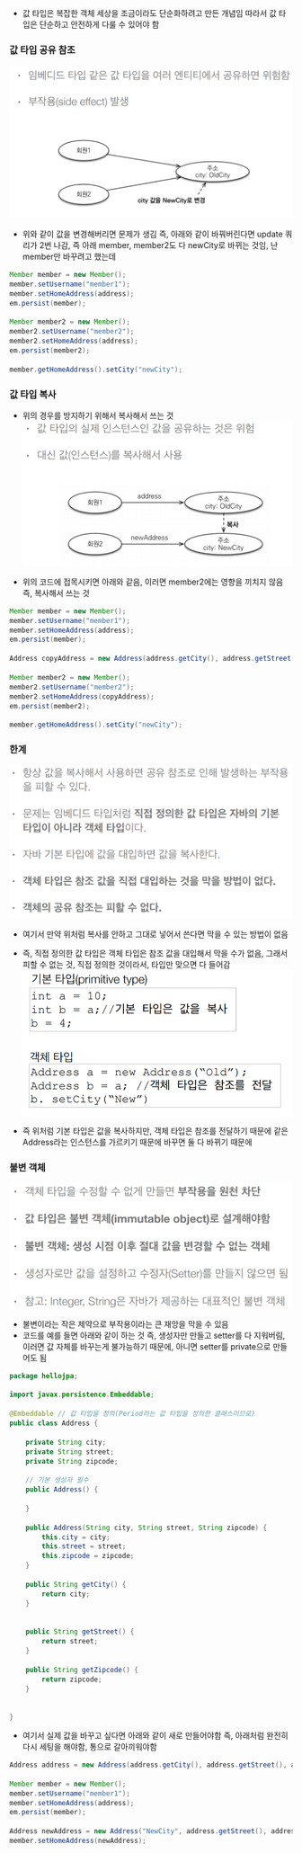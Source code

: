 - 값 타입은 복잡한 객체 세상을 조금이라도 단순화하려고 만든 개념임 따라서 값 타입은 단순하고 안전하게 다룰 수 있어야 함

### 값 타입 공유 참조
![one](/img/JPA/Immutable/one.png)

- 위와 같이 값을 변경해버리면 문제가 생김 즉, 아래와 같이 바꿔버린다면 update 쿼리가 2번 나감, 즉 아래 member, member2도 다 newCity로 바뀌는 것임, 난 member만 바꾸려고 했는데
```java
Member member = new Member();
member.setUsername("member1");
member.setHomeAddress(address);
em.persist(member);

Member member2 = new Member();
member2.setUsername("member2");
member2.setHomeAddress(address);
em.persist(member2);

member.getHomeAddress().setCity("newCity");
```

### 값 타입 복사
- 위의 경우를 방지하기 위해서 복사해서 쓰는 것
![one](/img/JPA/Immutable/two.png)

- 위의 코드에 접목시키면 아래와 같음, 이러면 member2에는 영향을 끼치지 않음 즉, 복사해서 쓰는 것
```java
Member member = new Member();
member.setUsername("member1");
member.setHomeAddress(address);
em.persist(member);

Address copyAddress = new Address(address.getCity(), address.getStreet(), address.getZipCode());

Member member2 = new Member();
member2.setUsername("member2");
member2.setHomeAddress(copyAddress);
em.persist(member2);

member.getHomeAddress().setCity("newCity");
```

### 한계
![one](/img/JPA/Immutable/three.png)

- 여기서 만약 위처럼 복사를 안하고 그대로 넣어서 쓴다면 막을 수 있는 방법이 없음
- 즉, 직접 정의한 값 타입은 객체 타입은 참조 값을 대입해서 막을 수가 없음, 그래서 피할 수 없는 것, 직접 정의한 것이라서, 타입만 맞으면 다 들어감
![one](/img/JPA/Immutable/four.png)

- 즉 위처럼 기본 타입은 값을 복사하지만, 객체 타입은 참조를 전달하기 때문에 같은 Address라는 인스턴스를 가르키기 때문에 바꾸면 둘 다 바뀌기 때문에

### 불변 객체
![one](/img/JPA/Immutable/five.png)

- 불변이라는 작은 제약으로 부작용이라는 큰 재앙을 막을 수 있음
- 코드를 예를 들면 아래와 같이 하는 것 즉, 생성자만 만들고 setter를 다 지워버림, 이러면 값 자체를 바꾸는게 불가능하기 때문에, 아니면 setter를 private으로 만들어도 됨
```java
package hellojpa;

import javax.persistence.Embeddable;

@Embeddable // 값 타입을 정의(Period라는 값 타입을 정의한 클래스이므로)
public class Address {

    private String city;
    private String street;
    private String zipcode;

    // 기본 생성자 필수
    public Address() {

    }

    public Address(String city, String street, String zipcode) {
        this.city = city;
        this.street = street;
        this.zipcode = zipcode;
    }

    public String getCity() {
        return city;
    }
    

    public String getStreet() {
        return street;
    }
    
    public String getZipcode() {
        return zipcode;
    }

    
}
```

- 여기서 실제 값을 바꾸고 싶다면 아래와 같이 새로 만들어야함 즉, 아래처럼 완전히 다시 세팅을 해야함, 통으로 갈아끼워야함
```java
Address address = new Address(address.getCity(), address.getStreet(), address.getZipCode());

Member member = new Member();
member.setUsername("member1");
member.setHomeAddress(address);
em.persist(member);

Address newAddress = new Address("NewCity", address.getStreet(), address.getZipCode());
member.setHomeAddress(newAddress);
```